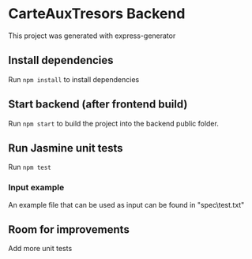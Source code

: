# CarteAuxTresors Backend

This project was generated with express-generator

## Install dependencies

Run `npm install` to install dependencies

## Start backend (after frontend build)

Run `npm start` to build the project into the backend public folder.

## Run Jasmine unit tests

Run `npm test`

### Input example
An example file that can be used as input can be found in "spec\test.txt"
## Room for improvements

Add more unit tests